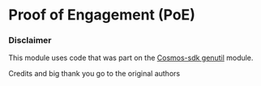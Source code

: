 # Proof of Engagement (PoE)



### Disclaimer
This module uses code that was part on the [Cosmos-sdk genutil](https://github.com/cosmos/cosmos-sdk/tree/v0.42.5/x/genutil) module.

Credits and big thank you go to the original authors